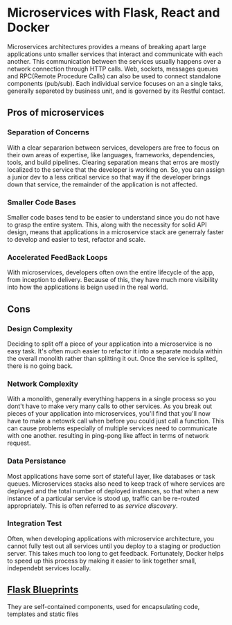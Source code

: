 # Microservices with Flask, React and Docker
Microservices architectures provides a means of breaking apart large applications unto smaller services that interact and communicate with each another. This communication
between the services usually happens over a network connection through HTTP calls. 
Web, sockets, messages queues and RPC(Remote Procedure Calls) can also be used to connect standalone components (pub/sub).
Each individual service focuses on an a single taks, generally separeted by business unit, and is governed by its Restful contact.

## Pros of microservices
### Separation of Concerns
With a clear separarion between services, developers are free to focus on their own areas of expertise, like languages, frameworks, dependencies, tools, and build pipelines.
Clearing separation means that erros are mostly localized to the service that the developer is working on. So, you can assign a junior dev to a less critical service so that way if the developer brings down that service, the remainder of the application is not affected.

### Smaller Code Bases
Smaller code bases tend to be easier to understand since you do not have to grasp the entire system. This, along with the necessity for solid API design, means that applications 
in a microservice stack are generraly faster to develop and easier to test, refactor and scale.

### Accelerated FeedBack Loops
With microservices, developers often own the entire lifecycle of the app, from inception to 
delivery. Because of this, they have much more visibility into how the applications is beign used in the real world.

## Cons
### Design Complexity
Deciding to split off a piece of your application into a microservice is no easy task. It's 
often much easier to refactor it into a separate modula within the overall monolith rather than splitting it out. Once the service is splited, there is no going back.

### Network Complexity
With a monolith, generally everything happens in a single process so you dont't have to make 
very many calls to other services. As you break out pieces of your application into microservices, you'll find that you'll now have to make a netowrk call when before you could just 
call a function.
This can cause problems especially of multiple services need to communicate with one another.
resulting in ping-pong like affect in terms of network request.

### Data Persistance
Most applications have some sort of stateful layer, like databases or task queues. Microservices
stacks also need to keep track of where services are deployed and the total number of deployed 
instances, so that when a new instance of a particular service is stood up, traffic can be 
re-routed appropriately. This is often referred to as _service discovery_.

### Integration Test
Often, when developing applications with microservice architecture, you cannot fully test out 
all services until you deploy to a staging or production server. This takes much too long to get feedback. Fortunately, Docker helps to speed up this process by making it easier to link together small, independebt services locally.

## [Flask Blueprints](https://flask.palletsprojects.com/en/2.0.x/blueprints/)
They are self-contained components, used for encapsulating code, templates and static files

